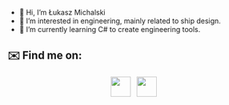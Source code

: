 - 👋 Hi, I’m Łukasz Michalski
- 👀 I’m interested in engineering, mainly related to ship design.
- 🌱 I’m currently learning C# to create engineering tools.

## ✉️ Find me on:


<p align="center">
 <a href="https://www.linkedin.com/in/lukaszmichalski" target="_blank" rel="noopener noreferrer"> <img src="https://cdn.jsdelivr.net/npm/simple-icons@v3/icons/linkedin.svg" height="40" style="vertical-align:top; margin:4px"></a>
 <a href="mailto:mlukasz87@gmail.com"> <img src="https://cdn.jsdelivr.net/npm/simple-icons@v3/icons/gmail.svg" height="40" style="vertical-align:top; margin:4px"></a>
</p>



<!---
arcykojot/arcykojot is a ✨ special ✨ repository because its `README.md` (this file) appears on your GitHub profile.
You can click the Preview link to take a look at your changes.
--->
